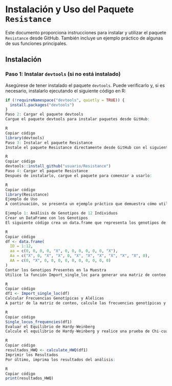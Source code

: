 # Instalación y Uso del Paquete `Resistance`

Este documento proporciona instrucciones para instalar y utilizar el paquete `Resistance` desde GitHub. También incluye un ejemplo práctico de algunas de sus funciones principales.

## Instalación

### Paso 1: Instalar `devtools` (si no está instalado)

Asegúrese de tener instalado el paquete `devtools`. Puede verificarlo y, si es necesario, instalarlo ejecutando el siguiente código en R:

```R
if (!requireNamespace("devtools", quietly = TRUE)) {
  install.packages("devtools")
}
Paso 2: Cargar el paquete devtools
Cargue el paquete devtools para instalar paquetes desde GitHub:

R
Copiar código
library(devtools)
Paso 3: Instalar el paquete Resistance
Instale el paquete Resistance directamente desde GitHub con el siguiente comando:

R
Copiar código
devtools::install_github("usuario/Resistance")
Paso 4: Cargar el paquete Resistance
Después de instalarlo, cargue el paquete para comenzar a usarlo:

R
Copiar código
library(Resistance)
Ejemplo de Uso
A continuación, se presenta un ejemplo práctico que demuestra cómo utilizar algunas de las funciones del paquete Resistance.

Ejemplo 1: Análisis de Genotipos de 12 Individuos
Crear un DataFrame con los Genotipos
El siguiente código crea un data.frame que representa los genotipos de 12 individuos.

R
Copiar código
df <- data.frame(
  ID = 1:12,
  aa = c(0, 0, 0, 0, "X", 0, 0, 0, 0, 0, 0, "X"),
  Aa = c("X", 0, "X", "X", 0, "X", "X", "X", "X", "X", "X", 0),
  AA = c(0, "X", 0, 0, 0, 0, 0, 0, 0, 0, 0, 0)
)
Contar los Genotipos Presentes en la Muestra
Utilice la función Import_single_loc para generar una matriz de conteo basada en los datos:

R
Copiar código
df1 <- Import_single_loc(df)
Calcular Frecuencias Genotípicas y Alélicas
A partir de la matriz de conteo, calcule las frecuencias genotípicas y alélicas utilizando la función Single_locus_frequencies:

R
Copiar código
Single_locus_frequencies(df1)
Evaluar el Equilibrio de Hardy-Weinberg
Calcule el equilibrio de Hardy-Weinberg y realice una prueba de Chi-cuadrado para los datos:

R
Copiar código
resultados_HWQ <- calculate_HWQ(df1)
Imprimir los Resultados
Por último, imprima los resultados del análisis:

R
Copiar código
print(resultados_HWQ)
